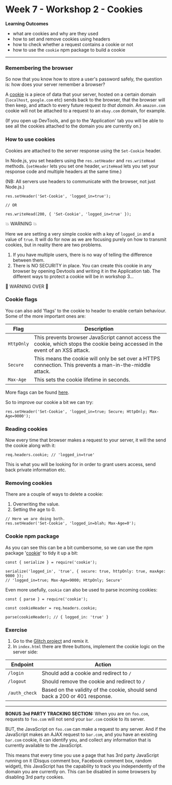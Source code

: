 # Week 7 - Workshop 2 - Cookies

__Learning Outcomes__

- what are cookies and why are they used
- how to set and remove cookies using headers
- how to check whether a request contains a cookie or not
- how to use the `cookie` npm package to build a cookie

---

### Remembering the browser

So now that you know how to store a user's password safely, the question is: how does your server remember a browser?

A [cookie](https://developer.mozilla.org/en-US/docs/Web/HTTP/Cookies) is a piece of data that your server, hosted on a certain domain (`localhost`, `google.com` etc) sends back to the browser, that the browser will then keep, and attach to every future request _to that domain_. An `amazon.com` cookie will not be attached to a request to an `ebay.com` domain, for example.

(If you open up DevTools, and go to the 'Application' tab you will be able to see all the cookies attached to the domain you are currently on.)

### How to use cookies

Cookies are attached to the server response using the `Set-Cookie` header. 

In Node.js, you set headers using the `res.setHeader` and `res.writeHead` methods. (`setHeader` lets you set one header, `writeHead` lets you set your response code and multiple headers at the same time.)

(NB: All servers use headers to communicate with the browser, not just Node.js.)
```
res.setHeader('Set-Cookie', 'logged_in=true');

// OR

res.writeHead(200, { 'Set-Cookie', 'logged_in=true' });
```

:boom: WARNING :boom:

Here we are setting a very simple cookie with a key of `logged_in` and a value of `true`. It will do for now as we are focusing purely on how to transmit cookies, but in reality there are two problems.

1. If you have multiple users, there is no way of telling the difference between them.
2. There is NO SECURITY in place. You can create this cookie in any browser by opening Devtools and writing it in the Application tab. The different ways to protect a cookie will be in workshop 3...

:star2: WARNING OVER :star2:

### Cookie flags
You can also add 'flags' to the cookie to header to enable certain behaviour. Some of the more important ones are:

Flag | Description
---|---
`HttpOnly` | This prevents browser JavaScript cannot access the cookie, which stops the cookie being accessed in the event of an XSS attack.
`Secure` | This means the cookie will only be set over a HTTPS connection. This prevents a man-in-the-middle attack.
`Max-Age` | This sets the cookie lifetime in seconds.

More flags can be found [here](https://developer.mozilla.org/en-US/docs/Web/HTTP/Headers/Set-Cookie).

So to improve our cookie a bit we can try:
```
res.setHeader('Set-Cookie', 'logged_in=true; Secure; HttpOnly; Max-Age=9000');
```

### Reading cookies
Now every time that browser makes a request to your server, it will the send the cookie along with it:
```
req.headers.cookie; // 'logged_in=true'
```
This is what you will be looking for in order to grant users access, send back private information etc.

### Removing cookies
There are a couple of ways to delete a cookie:
1. Overwriting the value.
2. Setting the age to 0.

```
// Here we are doing both.
res.setHeader('Set-Cookie', 'logged_in=blah; Max-Age=0');
```

### Cookie npm package
As you can see this can be a bit cumbersome, so we can use the npm package '[cookie](https://www.npmjs.com/package/cookie)' to tidy it up a bit:
```
const { serialize } = require('cookie');

serialize('logged_in', 'true', { secure: true, httpOnly: true, maxAge: 9000 });
// 'logged_in=true; Max-Age=9000; HttpOnly; Secure'
```

Even more usefully, `cookie` can also be used to parse incoming cookies:
```
const { parse } = require('cookie');

const cookieHeader = req.headers.cookie;

parse(cookieHeader); // { logged_in: 'true' } 
```

### Exercise
1. Go to the [Glitch project](https://glitch.com/edit/#!/week-7-cookies) and remix it.
2. In `index.html` there are three buttons, implement the cookie logic on the server side:

Endpoint | Action
---|---
`/login` | Should add a cookie and redirect to `/`
`/logout` | Should remove the cookie and redirect to `/` 
`/auth_check` | Based on the validity of the cookie, should send back a 200 or 401 response.

---

__BONUS 3rd PARTY TRACKING SECTION:__
When you are on `foo.com`, requests to `foo.com` will not send your `bar.com` cookie to its server.

BUT, the JavaScript on `foo.com` can make a request to any server. And if the JavaScript makes an AJAX request to `bar.com`, and you have an existing `bar.com` cookie, it can identify you, and collect any information that is currently available to the JavaScript.

This means that every time you use a page that has 3rd party JavaScript running on it (Disqus comment box, Facebook comment box, random widget), this JavaScript has the capability to track you independently of the domain you are currently on. This can be disabled in some browsers by disabling 3rd party cookies.
